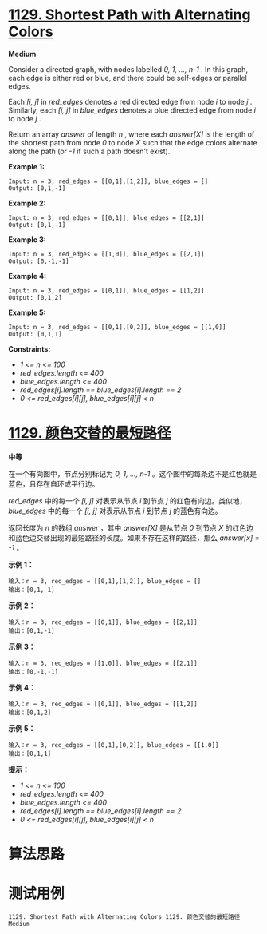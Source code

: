# [1129. Shortest Path with Alternating Colors][enTitle]

**Medium**

Consider a directed graph, with nodes labelled  *0, 1, ..., n-1* . In this graph, each edge is either red or blue, and there could be self-edges or parallel edges.

Each  *[i, j]*  in  *red_edges*  denotes a red directed edge from node  *i*  to node  *j* . Similarly, each  *[i, j]*  in  *blue_edges*  denotes a blue directed edge from node  *i*  to node  *j* .

Return an array  *answer*  of length  *n* , where each  *answer[X]*  is the length of the shortest path from node  *0*  to node  *X*  such that the edge colors alternate along the path (or  *-1*  if such a path doesn't exist).



**Example 1:** 

```
Input: n = 3, red_edges = [[0,1],[1,2]], blue_edges = []
Output: [0,1,-1]

```

**Example 2:** 

```
Input: n = 3, red_edges = [[0,1]], blue_edges = [[2,1]]
Output: [0,1,-1]

```

**Example 3:** 

```
Input: n = 3, red_edges = [[1,0]], blue_edges = [[2,1]]
Output: [0,-1,-1]

```

**Example 4:** 

```
Input: n = 3, red_edges = [[0,1]], blue_edges = [[1,2]]
Output: [0,1,2]

```

**Example 5:** 

```
Input: n = 3, red_edges = [[0,1],[0,2]], blue_edges = [[1,0]]
Output: [0,1,1]

```



**Constraints:** 

-  *1 <= n <= 100*  
-  *red_edges.length <= 400*  
-  *blue_edges.length <= 400*  
-  *red_edges[i].length == blue_edges[i].length == 2*  
-  *0 <= red_edges[i][j], blue_edges[i][j] < n* 


# [1129. 颜色交替的最短路径][cnTitle]

**中等**

在一个有向图中，节点分别标记为  *0, 1, ..., n-1* 。这个图中的每条边不是红色就是蓝色，且存在自环或平行边。

 *red_edges*  中的每一个  *[i, j]*  对表示从节点  *i*  到节点  *j*  的红色有向边。类似地， *blue_edges*  中的每一个  *[i, j]*  对表示从节点  *i*  到节点  *j*  的蓝色有向边。

返回长度为  *n*  的数组  *answer* ，其中  *answer[X]*  是从节点  *0*  到节点  *X*  的红色边和蓝色边交替出现的最短路径的长度。如果不存在这样的路径，那么  *answer[x] = -1* 。



**示例 1：** 

```
输入：n = 3, red_edges = [[0,1],[1,2]], blue_edges = []
输出：[0,1,-1]

```

**示例 2：** 

```
输入：n = 3, red_edges = [[0,1]], blue_edges = [[2,1]]
输出：[0,1,-1]

```

**示例 3：** 

```
输入：n = 3, red_edges = [[1,0]], blue_edges = [[2,1]]
输出：[0,-1,-1]

```

**示例 4：** 

```
输入：n = 3, red_edges = [[0,1]], blue_edges = [[1,2]]
输出：[0,1,2]

```

**示例 5：** 

```
输入：n = 3, red_edges = [[0,1],[0,2]], blue_edges = [[1,0]]
输出：[0,1,1]

```



**提示：** 

-  *1 <= n <= 100*  
-  *red_edges.length <= 400*  
-  *blue_edges.length <= 400*  
-  *red_edges[i].length == blue_edges[i].length == 2*  
-  *0 <= red_edges[i][j], blue_edges[i][j] < n* 




# 算法思路

# 测试用例
```
1129. Shortest Path with Alternating Colors 1129. 颜色交替的最短路径 Medium
```

[enTitle]: https://leetcode.com/problems/shortest-path-with-alternating-colors/
[cnTitle]: https://leetcode-cn.com/problems/shortest-path-with-alternating-colors/
